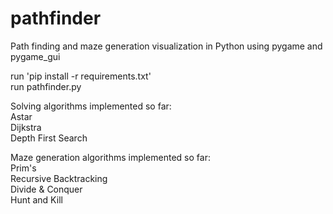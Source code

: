 # pathfinder
Path finding and maze generation visualization in Python using pygame and pygame_gui  
  
run 'pip install -r requirements.txt'  
run pathfinder.py  
  
Solving algorithms implemented so far:  
Astar  
Dijkstra  
Depth First Search  
  
Maze generation algorithms implemented so far:  
Prim's  
Recursive Backtracking  
Divide & Conquer  
Hunt and Kill  
